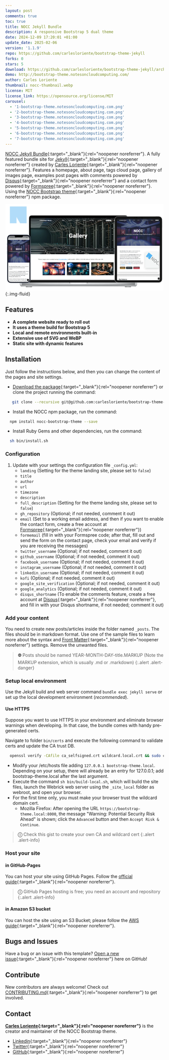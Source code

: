 ```yaml
---
layout: post
comments: true
toc: true
title: NOCC Jekyll Bundle
description: A responsive Bootstrap 5 dual theme
date: 2024-12-09 17:20:01 +01:00
update_date: 2025-02-06
version: '1.1.9'
repo: https://github.com/carlesloriente/bootstrap-theme-jekyll
forks: 0
stars: 5
download: https://github.com/carlesloriente/bootstrap-theme-jekyll/archive/refs/heads/main.zip
demo: http://bootstrap-theme.notesoncloudcomputing.com/
author: Carles Loriente
thumbnail: nocc-thumbnail.webp
license: MIT
license_link: https://opensource.org/license/MIT
carousel:
  - '1-bootstrap-theme.notesoncloudcomputing.com.png'
  - '2-bootstrap-theme.notesoncloudcomputing.com.png'
  - '3-bootstrap-theme.notesoncloudcomputing.com.png'
  - '4-bootstrap-theme.notesoncloudcomputing.com.png'
  - '5-bootstrap-theme.notesoncloudcomputing.com.png'
  - '6-bootstrap-theme.notesoncloudcomputing.com.png'
  - '7-bootstrap-theme.notesoncloudcomputing.com.png'
---
```


[NOCC Jekyll Bundle](https://bootstrap-theme.notesoncloudcomputing.com/){:target="_blank"}{:rel="noopener noreferrer"}. A fully featured bundle site for [Jekyll](https://jekyllrb.com/){:target="_blank"}{:rel="noopener noreferrer"} created by [Carles Loriente](https://github.com/carlesloriente){:target="_blank"}{:rel="noopener noreferrer"}.
Features a homepage, about page, tags cloud page, gallery of images page, examples post pages with comments powered by [Disqus](https://disqus.com/){:target="_blank"}{:rel="noopener noreferrer"} and a contact form powered by [Formspree](https://formspree.io/){:target="_blank"}{:rel="noopener noreferrer"}.
Using the [NOCC Bootstrap theme](https://www.npmjs.com/package/nocc-bootstrap-theme){:target="_blank"}{:rel="noopener noreferrer"} npm package.

![NOCC Jekyll Bundle webshots](/screenshots/2024-12-09-nocc-bootstrap-theme-jekyll/nocc-showcase.webp){:.img-fluid}

## Features

- **A complete website ready to roll out**
- **It uses a theme build for Bootstrap 5**
- **Local and remote environments built-in**
- **Extensive use of SVG and WeBP**
- **Static site with dynamic features**

## Installation

Just follow the instructions below, and then you can change the content of the pages and site settings.

- [Download the package](https://github.com/carlesloriente/bootstrap-theme-jekyll/archive/refs/heads/main.zip){:target="_blank"}{:rel="noopener noreferrer"} or clone the project running the command:

```bash
   git clone --recursive git@github.com:carlesloriente/bootstrap-theme-jekyll.git
```

- Install the NOCC npm package, run the command:

```bash
  npm install nocc-bootstrap-theme --save
```

- Install Ruby Gems and other dependencies, run the command:

```bash
  sh bin/install.sh
```

### Configuration

1. Update with your settings the configuration file `_config.yml`:
   - `landing` (Setting for the theme landing site, please set to `false`)
   - `title`
   - `author`
   - `url`
   - `timezone`
   - `description`
   - `full_description` (Setting for the theme landing site, please set to `false`)
   - `gh_repository` (Optional; if not needed, comment it out)
   - `email` (Set to a working email address, and then if you want to enable the contact form, create a free account at [Formspree](https://formspree.io){:target="_blank"}{:rel="noopener noreferrer"})
   - `formemail` (fill in with your Formspree code; after that, fill out and send the form on the contact page, check your email and verify if you are receiving the messages)
   - `twitter_username` (Optional; if not needed, comment it out)
   - `github_username` (Optional; if not needed, comment it out)
   - `facebook_username` (Optional; if not needed, comment it out)
   - `instagram_username` (Optional; if not needed, comment it out)
   - `linkedin_username` (Optional; if not needed, comment it out)
   - `kofi` (Optional; if not needed, comment it out)
   - `google_site_verification` (Optional; if not needed, comment it out)
   - `google_analytics` (Optional; if not needed, comment it out)
   - `disqus_shortname` (To enable the comments feature, create a free account at [Disqus](https://disqus.com){:target="_blank"}{:rel="noopener noreferrer"}, and fill in with your Disqus shortname, if not needed; comment it out)

### Add your content

You need to create new posts/articles inside the folder named `_posts`. The files should be in markdown format. Use one of the sample files to learn more about the syntax and [Front Matter](https://jekyllrb.com/docs/front-matter/){:target="_blank"}{:rel="noopener noreferrer"} settings. Remove the unwanted files.

> **&#9940;** Posts should be named YEAR-MONTH-DAY-title.MARKUP (Note the MARKUP extension, which is usually .md or .markdown)
{:.alert .alert-danger}

### Setup local environment

Use the Jekyll build and web server command `bundle exec jekyll serve` or set up the local development environment (*recommended*).

#### Use HTTPS

Suppose you want to use HTTPS in your environment and eliminate browser warnings when developing. In that case, the bundle comes with handy pre-generated certs.

Navigate to folder `bin/certs` and execute the following command to validate certs and update the CA trust DB.

```bash
  openssl verify -CAfile ca_selfsigned.crt wildcard.local.crt && sudo cp ca_selfsigned.crt /etc/pki/ca-trust/source/anchors/ && sudo update-ca-trust
```

- Modify your /etc/hosts file adding `127.0.0.1 bootstrap-theme.local`. Depending on your setup, there will already be an entry for 127.0.0.1; add bootstrap-theme.local after the last argument.
- Execute the command `sh bin/build-local.sh`, which will build the site files, launch the Webrick web server using the `_site_local` folder as webroot, and open your browser.
- For the first time only, you must make your browser trust the wildcard domain cert.
  - Mozilla Firefox: After opening the URL `https://bootstrap-theme.local:8000`, the message "Warning: Potential Security Risk Ahead" is shown; click the `Advanced` button and then `Accept Risk & Continue`.

> **&#9432;** Check this gist to create your own CA and wildcard cert
{:.alert .alert-info}

### Host your site

#### in GitHub-Pages

You can host your site using GitHub Pages. Follow the [official guide](https://docs.github.com/en/pages/getting-started-with-github-pages/creating-a-github-pages-site){:target="_blank"}{:rel="noopener noreferrer"}.

> **&#9432;** GitHub Pages hosting is free; you need an account and repository
{:.alert .alert-info}

#### in Amazon S3 bucket

You can host the site using an S3 Bucket; please follow the [AWS guide](https://docs.aws.amazon.com/AmazonS3/latest/userguide/WebsiteHosting.html){:target="_blank"}{:rel="noopener noreferrer"}.

## Bugs and Issues

Have a bug or an issue with this template? [Open a new issue](https://github.com/carlesloriente/bootstrap-theme-jekyll/issues){:target="_blank"}{:rel="noopener noreferrer"} here on GitHub!

## Contribute

New contributors are always welcome! Check out [CONTRIBUTING.md](https://github.com/carlesloriente/bootstrap-theme-jekyll/blob/main/CONTRIBUTING.md){:target="_blank"}{:rel="noopener noreferrer"} to get involved.

## Contact

**[Carles Loriente](https://www.linkedin.com/in/carles-loriente/){:target="_blank"}{:rel="noopener noreferrer"}** is the creator and maintainer of the NOCC Bootstrap theme.

- [Linkedin](https://www.linkedin.com/in/carles-loriente){:target="_blank"}{:rel="noopener noreferrer"}
- [Twitter](https://twitter.com/godarthvader){:target="_blank"}{:rel="noopener noreferrer"}
- [GitHub](https://github.com/carlesloriente){:target="_blank"}{:rel="noopener noreferrer"}
